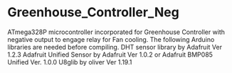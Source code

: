 # Greenhouse_Controller_Neg
ATmega328P microcontroller incorporated for Greenhouse Controller with negative output to engage relay for Fan cooling. 
The following Arduino libraries are needed before compiling. 
	DHT sensor library by Adafruit Ver 1.2.3
	Adafruit Unified Sensor by Adafruit Ver 1.0.2 or Adafruit BMP085 Unified Ver. 1.0.0
	U8glib by oliver Ver 1.19.1
